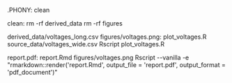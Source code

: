 .PHONY: clean

clean:
	rm -rf derived_data
	rm -rf figures

derived_data/voltages_long.csv figures/voltages.png: plot_voltages.R source_data/voltages_wide.csv
	Rscript plot_voltages.R


report.pdf: report.Rmd figures/voltages.png
	Rscript --vanilla -e "rmarkdown::render('report.Rmd', output_file = 'report.pdf', output_format = 'pdf_document')"

